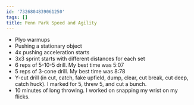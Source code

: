 ```yaml
---
id: '7326804839061250'
tags: []
title: Penn Park Speed and Agility
---
```


- Plyo warmups
- Pushing a stationary object
- 4x pushing acceleration starts
- 3x3 sprint starts with different distances for each set
- 6 reps of 5-10-5 drill. My best time was 5:07
- 5 reps of 3-cone drill. My best time was 8:78
- Y-cut drill (in cut, catch, fake upfield, dump, clear, cut break, cut deep, catch huck). I marked for 5, threw 5, and cut a bunch.
- 10  minutes of long throwing. I worked on snapping my wrist on my flicks.
